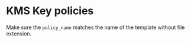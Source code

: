 # KMS Key policies

Make sure the `policy_name` matches the name of the template without file extension.
